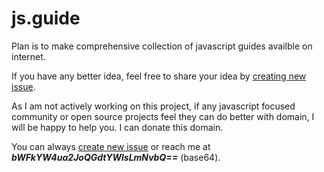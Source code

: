 # js.guide

Plan is to make comprehensive collection of javascript guides availble on internet.

If you have any better idea, feel free to share your idea by [creating new issue](https://github.com/js-guide/js.guide/issues/new).

As I am not actively working on this project, if any javascript focused community or open source projects feel they can do better with domain, I will be happy to help you. I can donate this domain.

You can always [create new issue](https://github.com/js-guide/js.guide/issues/new) or reach me at **_bWFkYW4ua2JoQGdtYWlsLmNvbQ==_**  (base64).

